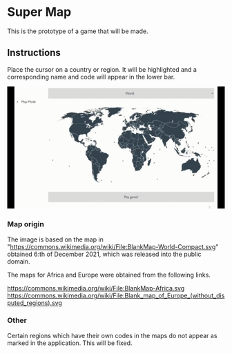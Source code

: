 # Super Map

This is the prototype of a game that will be made.

## Instructions

Place the cursor on a country or region. It will be highlighted and a corresponding name and code will appear in the lower bar.

![demo](demo/demo.gif)


### Map origin

The image is based on the map in "https://commons.wikimedia.org/wiki/File:BlankMap-World-Compact.svg" obtained 6:th of December 2021, which was released into the public domain.

The maps for Africa and Europe were obtained from the following links.

https://commons.wikimedia.org/wiki/File:BlankMap-Africa.svg
https://commons.wikimedia.org/wiki/File:Blank_map_of_Europe_(without_disputed_regions).svg


### Other

Certain regions which have their own codes in the maps do not appear as marked in the application. This will be fixed.

